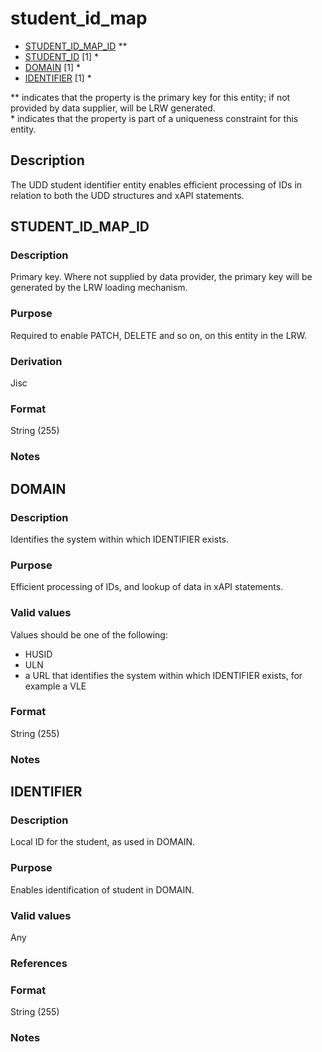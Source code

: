 # student_id_map
* [STUDENT_ID_MAP_ID](#student_id_map_id) **
* [STUDENT_ID](student.md#udd_student_id) [1] *
* [DOMAIN](#domain) [1] *
* [IDENTIFIER](#identifier) [1] *

\** indicates that the property is the primary key for this entity; if not provided by data supplier, will be LRW generated.   
\* indicates that the property is part of a uniqueness constraint for this entity.

## Description
The UDD student identifier entity enables efficient processing of IDs in relation to both the UDD structures and xAPI statements.

## STUDENT_ID_MAP_ID
### Description
Primary key. Where not supplied by data provider, the primary key will be generated by the LRW loading mechanism.

### Purpose
Required to enable PATCH, DELETE and so on, on this entity in the LRW.

### Derivation
Jisc

### Format
String (255)

### Notes


## DOMAIN
### Description
Identifies the system within which IDENTIFIER exists.

### Purpose
Efficient processing of IDs, and lookup of data in xAPI statements.

### Valid values
Values should be one of the following:
- HUSID 
- ULN 
- a URL that identifies the system within which IDENTIFIER exists, for example a VLE

### Format
String (255)

### Notes


## IDENTIFIER
### Description
Local ID for the student, as used in DOMAIN.

### Purpose
Enables identification of student in DOMAIN.

### Valid values
Any

### References

### Format
String (255)

### Notes


